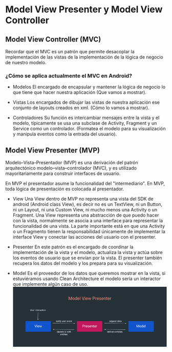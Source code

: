 # Model View Presenter y Model View Controller
## Model View Controller (MVC)
Recordar que el MVC es un patrón que permite desacoplar la implementación de las vistas de la implementación de la lógica de negocio de nuestro modelo.
### ¿Cómo se aplica actualmente el MVC en Android?
 - Modelos
El encargado de encapsular y mantener la lógica de negocio lo que tiene que hacer nuestra aplicación (Que vamos a mostrar).

 - Vistas
Los encargados de dibujar las vistas de nuestra aplicación ese conjunto de layouts creados en xml. (Cómo lo vamos a mostrar).

 - Controladores
Su función es intercambiar mensajes entre la vista y el modelo, típicamente se usa una subclase de Activity, Fragment y un Service como un controlador. (Formatea el modelo para su visualización y manipula eventos como la entrada del usuario).

## Model View Presenter (MVP)
Modelo–Vista–Presentador (MVP) es una derivación del patrón arquitectónico modelo–vista–controlador (MVC), y es utilizado mayoritariamente para construir interfaces de usuario.

En MVP el presentador asume la funcionalidad del "intermediario". En MVP, toda lógica de presentación es colocada al presentador.

 - View
Una View dentro de MVP no representa una vista del SDK de android (Android class View), es decir no es un TextView, ni un Button, ni un Layout, ni una Custom View, ni mucho menos una Activity o un Fragment.
Una View representa una abstracción de que puedo hacer con la vista, normalmente se asocia a una interface para representar la funcionalidad de una vista. La parte importante está en que una Activity o un Fragmento tienen la responsabilidad únicamente de implementar la interface View y conectar las acciones del usuario con el presenter.

 - Presenter
En este patrón es el encargado de coordinar la implementación de la vista y el modelo, actualiza la vista y actúa sobre los eventos de usuario que se envían por la vista. El presenter también recupera los datos del modelo y los prepara para su visualización.

 - Model
Es el proveedor de los datos que queremos mostrar en la vista, si estuviéramos usando Clean Architecture el modelo sería un interactor que implemente algún caso de uso.
![alt text](https://github.com/OscarGovea/Model-View-Presenter-and-Model-View-Controller-/blob/master/mvp.png)